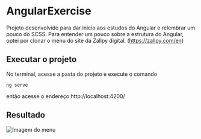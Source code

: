 # AngularExercise

Projeto desenvolvido para dar inicio aos estudos do Angular e relembrar um pouco do SCSS. Para entender um pouco sobre a estrutura do Angular, optei por clonar o menu do site da Zallpy digital. (https://zallpy.com/en)

## Executar o projeto

No terminal, acesse a pasta do projeto e execute o comando

    ng serve

então acesse o endereço http://localhost:4200/

## Resultado

![Imagem do menu](src/assets/images/menubar.gif)